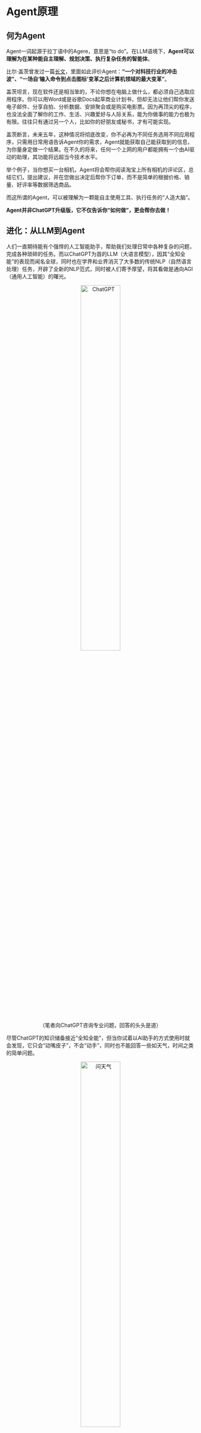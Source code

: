 # Agent原理

## 何为Agent

Agent一词起源于拉丁语中的Agere，意思是“to do”。在LLM语境下，**Agent可以理解为在某种能自主理解、规划决策、执行复杂任务的智能体**。

比尔·盖茨曾发过一篇[长文](https://www.gatesnotes.com/AI-agents?ref=blog.glasp.co)，里面如此评价Agent：**“一个对科技行业的冲击波”、“一场自‘输入命令到点击图标’变革之后计算机领域的最大变革”**。

盖茨坦言，现在软件还是相当笨的，不论你想在电脑上做什么，都必须自己选取应用程序。你可以用Word或是谷歌Docs起草商业计划书，但却无法让他们帮你发送电子邮件、分享自拍、分析数据、安排聚会或是购买电影票。因为再顶尖的程序，也没法全面了解你的工作、生活、兴趣爱好与人际关系，能为你做事的能力也极为有限。往往只有通过另一个人，比如你的好朋友或秘书，才有可能实现。

盖茨断言，未来五年，这种情况将彻底改变，你不必再为不同任务选用不同应用程序，只需用日常用语告诉Agent你的需求，Agent就能获取自己能获取到的信息，为你量身定做一个结果。在不久的将来，任何一个上网的用户都能拥有一个由AI驱动的助理，其功能将远超当今技术水平。

举个例子，当你想买一台相机，Agent将会帮你阅读淘宝上所有相机的评论区，总结它们，提出建议，并在您做出决定后帮你下订单，而不是简单的根据价格、销量、好评率等数据筛选商品。

而这所谓的Agent，可以被理解为一颗能自主使用工具、执行任务的“人造大脑”。

**Agent并非ChatGPT升级版，它不仅告诉你“如何做”，更会帮你去做！**

## 进化：从LLM到Agent

人们一直期待能有个强悍的人工智能助手，帮助我们处理日常中各种复杂的问题，完成各种琐碎的任务。而以ChatGPT为首的LLM（大语言模型），因其“全知全能”的表现而闻名全球，同时也在学界和业界消灭了大多数的传统NLP（自然语言处理）任务，开辟了全新的NLP范式，同时被人们寄予厚望，将其看做是通向AGI（通用人工智能）的曙光。

<div align=center>
<figure>
  <img src="./imgs/using_ChatGPT.png" alt="ChatGPT" width="50%">
</figure>
<p>（笔者向ChatGPT咨询专业问题，回答的头头是道）</p>
</div>


尽管ChatGPT的知识储备接近“全知全能”，但当你试着以AI助手的方式使用时就会发现，它只会“动嘴皮子”，不会“动手”，同时也不能回答一些如天气，时间之类的简单问题。

<div align=center>
<figure>
  <img src="./imgs/ask_weather.png" alt="问天气" width="50%">
</figure>
<p>（ChatGPT无法回答天气信息）</p>
</div>


笔者向ChatGPT查询今天天气，ChatGPT委婉的告诉笔者，其无法提供天气信息，原因是

1. 无法浏览互联网
2. 无法获取当前日期

至于为什么ChatGPT连当前日期都获取不了，这就得先了解下LLM的原理了。

关于ChatGPT等LLM最基本的原理，Datawhale有一篇专门的[教程(so-large-lm)](https://github.com/datawhalechina/so-large-lm)，其引言部分写的比较详细。这里我简单阐述下其原理

对于GPT这类生成式语言模型而言，其本质上是一个自回归语言模型（Autoregressive Language Model），所谓自回归语言模型，就是基于序列数据的概率分布，通过建模当前词语与前面已生成词语的条件概率来预测下一个词语。

<div align=center>
<img src="./imgs/simple_LLM.png" width="60%">
</div>

比如上图的例子， 模型输入不完整的一句话，随后每步会迭代输出下一个词组，直到结束。

尽管实际的模型远比这复杂，但总归都是自回归的模型。模型的输入只有文本，输出也只是文本，模型除了会打字，就没其他会的了，至于上网、查时间就没办法了。

尽管模型本身不支持除了打字以外的其他操作，但总有办法能用笔杆子曲线救国的，而这方法就是**Agent**。

## Agent的架构&用ModelScope简单实现一个Agent

OpenAI应用研究主管翁丽莲(Lilian Weng)撰写过一篇blog: [LLM Powered Autonomous Agents](https://lilianweng.github.io/posts/2023-06-23-agent/)，将 Agents 定义为LLM + memory + planning skills + tool use，即大语言模型、记忆、任务规划、工具使用的集合。

<div align=center>
<figure>
  <img src="./imgs/Agent_bone.png" alt="ChatGPT" width="100%">
</figure>
<p>（Lilian Weng定义的Agent结构图）</p>
</div>

其中，LLM是Agent的大脑，属于“中枢”模型，要求有以下3种能力：

1. planning skills：对问题进行拆解得到解决路径，既进行任务规划
2. tool use：评估自己所需的工具，进行工具选择，并生成调用工具请求
3. memory：短期记忆包括工具的返回值，已经完成的推理路径；长期记忆包括可访问的外部长期存储，例如知识库

光说不练假把式，笔者这就用ModelScope的AgentFabric给大家简单实现一个Agent演示下这个流程：

1. 打开AgentFabric
咱们点开[https://modelscope.cn/studios/modelscope/AgentFabric/summary](https://modelscope.cn/studios/modelscope/AgentFabric/summary)，注册好账户登录进去

进去后，就会看到左边有一个聊天界面，你不用写任何代码，只需要在这打字就能创建一个Agent，而右边是体验界面，因为我之前创建过的原因，不小心提前泄露了结果。

<div align=center>
<img src="./imgs/using_AgentFabric.png"">
</div>

1. 在聊天框中输入你想要的功能

这里我给个example，大家懒得打字的就填这个进去

```
我想做一个能查询天气的agent，名字就叫“Datawhale&Modelscopeの天気予報”，要求能查询我指定城市今天的天气情况和温度信息，并画一幅图向我形象的展示出来。
```

可以看到，它在回复的同时，多了2行字，分别是 “✅Config Updated! ✅Logo Updated!”
这是因为它在帮你调整Agent的配置，以及logo，不信你看看右边的logo和下方的那行小字是不是变了。
此外它还反问了你一些问题，比如城市和展示风格啥的，你可以不回复它，因为它会问个不停，你根本回复不完。这并不影响右边的Agent使用，当你在使用的过程中觉得效果不符合预期时，再回复让它修改就行。

<div align=center>
<img src="./imgs/create_Agent_1.png">
</div>


2. 检查配置&提供Tool
咱们点进左上角的“Configure”，这里就是Agent的配置了，可以看到配置非常的简单，就是用自然语言做prompt描述功能而已。如果你是个Prompt Engineer，那就大胆的自己写prompt进去试试吧。

另外下面会有一栏“Capabilities”，这是这个Agent所具备的Tool，如“Wanx Image Generation”就是画画的，“高德天气”就是查天气的，这2个要勾选上，因为Agent要用到。

<div align=center>
<img src="./imgs/Agent_config.png" width="60%">
</div>


3. 体验我们的Agent
好了，现在就可以在右边的聊天框里体验我们的Agent了，这里我输入指令

```
告诉我，今天广州市的天气怎么样？并为其画一幅图。
```

它很给力的查出了广州的天气，并将其画了出来。

<div align=center>
<img src="./imgs/ask_Agent_1.png" width="60%">
</div>

咱们再点开这几个▶试试

<div align=center>
<img src="./imgs/ask_Agent_2.png" width="60%">
</div>

可以看到，在我发出指令后，Agent就已经将我的指令拆分成“天气查询”和“画图”这2个子任务了，并成功的调用了对应的工具完成任务~

参考文献：

[OpenAI打了个“响指”，AI Agent厂商重建护城河｜36氪新风向-36氪 (36kr.com)](https://www.36kr.com/p/2550551402240391)

[AI is about to completely change how you use computers | Bill Gates (gatesnotes.com)](https://www.gatesnotes.com/AI-agents?ref=blog.glasp.co)

[AI Agent统一互联网？ 比尔·盖茨重磅发文：彻底改变人机交互、颠覆软件行业 (qq.com)](https://mp.weixin.qq.com/s/vrF7gW1-aG9JkycA7kdk9A)

[LLM Powered Autonomous Agents | Lil'Log (lilianweng.github.io)](https://lilianweng.github.io/posts/2023-06-23-agent/)

[Lilian Weng on X: "Agent = LLM + memory + planning skills + tool use This is probably just a start of a new era :) https://t.co/Qtp6cHpz2Q" / X (twitter.com)](https://twitter.com/lilianweng/status/1673535600690102273)

[Agent创建专用 · 创空间 (modelscope.cn)](https://modelscope.cn/studios/modelscope/AgentFabric/summary)

[魔搭Agent大本营 · 魔搭社区 (modelscope.cn)](https://www.modelscope.cn/brand/view/agent)

[datawhalechina/so-large-lm (github.com)](https://github.com/datawhalechina/so-large-lm)

[【AI Agent】Agent的原理介绍与应用发展思考 - 知乎 (zhihu.com)](https://zhuanlan.zhihu.com/p/654652104)
